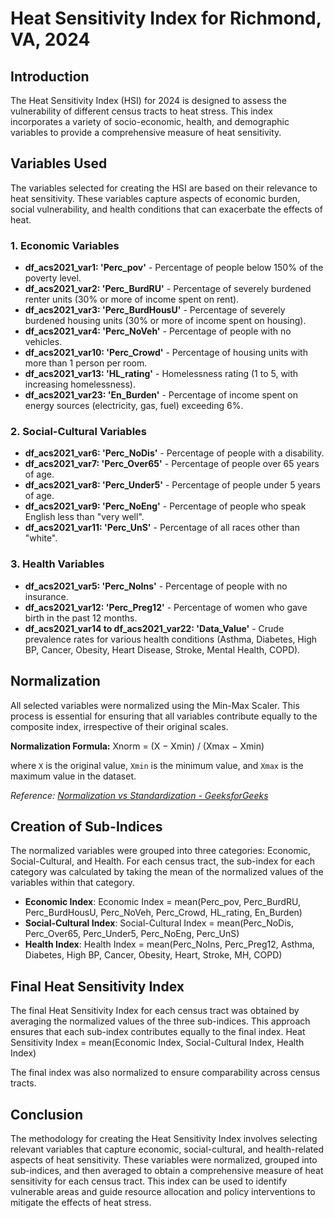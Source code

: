 # Heat Sensitivity Index for Richmond, VA, 2024


## Introduction
The Heat Sensitivity Index (HSI) for 2024 is designed to assess the vulnerability of different census tracts to heat stress. This index incorporates a variety of socio-economic, health, and demographic variables to provide a comprehensive measure of heat sensitivity.

## Variables Used
The variables selected for creating the HSI are based on their relevance to heat sensitivity. These variables capture aspects of economic burden, social vulnerability, and health conditions that can exacerbate the effects of heat.

### 1. Economic Variables
- **df_acs2021_var1: 'Perc_pov'** - Percentage of people below 150% of the poverty level.
- **df_acs2021_var2: 'Perc_BurdRU'** - Percentage of severely burdened renter units (30% or more of income spent on rent).
- **df_acs2021_var3: 'Perc_BurdHousU'** - Percentage of severely burdened housing units (30% or more of income spent on housing).
- **df_acs2021_var4: 'Perc_NoVeh'** - Percentage of people with no vehicles.
- **df_acs2021_var10: 'Perc_Crowd'** - Percentage of housing units with more than 1 person per room.
- **df_acs2021_var13: 'HL_rating'** - Homelessness rating (1 to 5, with increasing homelessness).
- **df_acs2021_var23: 'En_Burden'** - Percentage of income spent on energy sources (electricity, gas, fuel) exceeding 6%.

### 2. Social-Cultural Variables
- **df_acs2021_var6: 'Perc_NoDis'** - Percentage of people with a disability.
- **df_acs2021_var7: 'Perc_Over65'** - Percentage of people over 65 years of age.
- **df_acs2021_var8: 'Perc_Under5'** - Percentage of people under 5 years of age.
- **df_acs2021_var9: 'Perc_NoEng'** - Percentage of people who speak English less than "very well".
- **df_acs2021_var11: 'Perc_UnS'** - Percentage of all races other than "white".

### 3. Health Variables
- **df_acs2021_var5: 'Perc_NoIns'** - Percentage of people with no insurance.
- **df_acs2021_var12: 'Perc_Preg12'** - Percentage of women who gave birth in the past 12 months.
- **df_acs2021_var14 to df_acs2021_var22: 'Data_Value'** - Crude prevalence rates for various health conditions (Asthma, Diabetes, High BP, Cancer, Obesity, Heart Disease, Stroke, Mental Health, COPD).

## Normalization
All selected variables were normalized using the Min-Max Scaler. This process is essential for ensuring that all variables contribute equally to the composite index, irrespective of their original scales.

**Normalization Formula:**
Xnorm = (X − Xmin) / (Xmax − Xmin)

where `X` is the original value, `Xmin` is the minimum value, and `Xmax` is the maximum value in the dataset.

*Reference: [Normalization vs Standardization - GeeksforGeeks](https://www.geeksforgeeks.org/normalization-vs-standardization/)*

## Creation of Sub-Indices
The normalized variables were grouped into three categories: Economic, Social-Cultural, and Health. For each census tract, the sub-index for each category was calculated by taking the mean of the normalized values of the variables within that category.

- **Economic Index**: Economic Index = mean(Perc_pov, Perc_BurdRU, Perc_BurdHousU, Perc_NoVeh, Perc_Crowd, HL_rating, En_Burden)
- **Social-Cultural Index**: Social-Cultural Index = mean(Perc_NoDis, Perc_Over65, Perc_Under5, Perc_NoEng, Perc_UnS)
- **Health Index**: Health Index = mean(Perc_NoIns, Perc_Preg12, Asthma, Diabetes, High BP, Cancer, Obesity, Heart, Stroke, MH, COPD)


## Final Heat Sensitivity Index
The final Heat Sensitivity Index for each census tract was obtained by averaging the normalized values of the three sub-indices. This approach ensures that each sub-index contributes equally to the final index.
Heat Sensitivity Index = mean(Economic Index, Social-Cultural Index, Health Index)


The final index was also normalized to ensure comparability across census tracts.

## Conclusion
The methodology for creating the Heat Sensitivity Index involves selecting relevant variables that capture economic, social-cultural, and health-related aspects of heat sensitivity. These variables were normalized, grouped into sub-indices, and then averaged to obtain a comprehensive measure of heat sensitivity for each census tract. This index can be used to identify vulnerable areas and guide resource allocation and policy interventions to mitigate the effects of heat stress.



